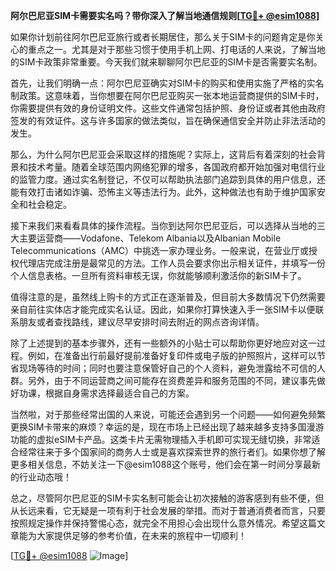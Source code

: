 **阿尔巴尼亚SIM卡需要实名吗？带你深入了解当地通信规则[[TG💪+ @esim1088](https://t.me/s/esim1088)]**

如果你计划前往阿尔巴尼亚旅行或者长期居住，那么关于SIM卡的问题肯定是你关心的重点之一。尤其是对于那些习惯于使用手机上网、打电话的人来说，了解当地的SIM卡政策非常重要。今天我们就来聊聊阿尔巴尼亚的SIM卡是否需要实名制。

首先，让我们明确一点：阿尔巴尼亚确实对SIM卡的购买和使用实施了严格的实名制政策。这意味着，当你想要在阿尔巴尼亚购买一张本地运营商提供的SIM卡时，你需要提供有效的身份证明文件。这些文件通常包括护照、身份证或者其他由政府签发的有效证件。这与许多国家的做法类似，旨在确保通信安全并防止非法活动的发生。

那么，为什么阿尔巴尼亚会采取这样的措施呢？实际上，这背后有着深刻的社会背景和技术考量。随着全球范围内网络犯罪的增多，各国政府都开始加强对电信行业的监管力度。通过实名制登记，不仅可以帮助执法部门追踪到具体的用户信息，还能有效打击诸如诈骗、恐怖主义等违法行为。此外，这种做法也有助于维护国家安全和社会稳定。

接下来我们来看看具体的操作流程。当你到达阿尔巴尼亚后，可以选择从当地的三大主要运营商——Vodafone、Telekom Albania以及Albanian Mobile Telecommunications（AMC）中挑选一家办理业务。一般来说，在营业厅或授权代理店完成注册是最常见的方法。工作人员会要求你出示相关证件，并填写一份个人信息表格。一旦所有资料审核无误，你就能够顺利激活你的新SIM卡了。

值得注意的是，虽然线上购卡的方式正在逐渐普及，但目前大多数情况下仍然需要亲自前往实体店才能完成实名认证。因此，如果你打算快速入手一张SIM卡以便联系朋友或者查找路线，建议尽早安排时间去附近的网点咨询详情。

除了上述提到的基本步骤外，还有一些额外的小贴士可以帮助你更好地应对这一过程。例如，在准备出行前最好提前准备好复印件或电子版的护照照片，这样可以节省现场等待的时间；同时也要注意保管好自己的个人资料，避免泄露给不可信的人群。另外，由于不同运营商之间可能存在资费差异和服务范围的不同，建议事先做好功课，根据自身需求选择最适合自己的方案。

当然啦，对于那些经常出国的人来说，可能还会遇到另一个问题——如何避免频繁更换SIM卡带来的麻烦？幸运的是，现在市场上已经出现了越来越多支持多国漫游功能的虚拟eSIM卡产品。这类卡片无需物理插入手机即可实现无缝切换，非常适合经常往来于多个国家间的商务人士或是喜欢探索世界的旅行者们。如果你想了解更多相关信息，不妨关注一下@esim1088这个账号，他们会在第一时间分享最新的行业动态哦！

总之，尽管阿尔巴尼亚的SIM卡实名制可能会让初次接触的游客感到有些不便，但从长远来看，它无疑是一项有利于社会发展的举措。而对于普通消费者而言，只要按照规定操作并保持警惕心态，就完全不用担心会出现什么意外情况。希望这篇文章能为大家提供足够的参考价值，在未来的旅程中一切顺利！

[[TG💪+ @esim1088](https://t.me/s/esim1088) ![Image](https://i.postimg.cc/4NQfJmqS/Snipaste-2025-05-13-00-14-12.png)]